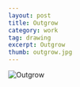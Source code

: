 ```yaml
---
layout: post
title: Outgrow
category: work
tag: drawing
excerpt: Outgrow
thumb: outgrow.jpg
---
```


<div class="txt">
  <p><img src="{{ site.data.var.file }}/outgrow.jpg" alt="Outgrow"></p>
</div>
